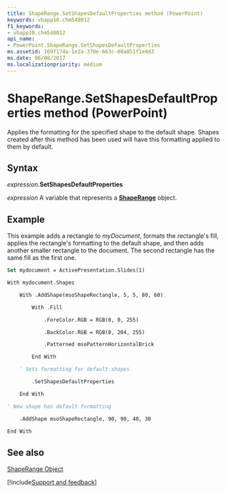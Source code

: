 ```yaml
---
title: ShapeRange.SetShapesDefaultProperties method (PowerPoint)
keywords: vbapp10.chm548012
f1_keywords:
- vbapp10.chm548012
api_name:
- PowerPoint.ShapeRange.SetShapesDefaultProperties
ms.assetid: 169f174a-1e2a-370e-663c-08a851f1e4d3
ms.date: 06/08/2017
ms.localizationpriority: medium
---
```



# ShapeRange.SetShapesDefaultProperties method (PowerPoint)

Applies the formatting for the specified shape to the default shape. Shapes created after this method has been used will have this formatting applied to them by default.


## Syntax

_expression_.**SetShapesDefaultProperties**

_expression_ A variable that represents a **[ShapeRange](PowerPoint.ShapeRange.md)** object.


## Example

This example adds a rectangle to _myDocument_, formats the rectangle's fill, applies the rectangle's formatting to the default shape, and then adds another smaller rectangle to the document. The second rectangle has the same fill as the first one.


```vb
Set mydocument = ActivePresentation.Slides(1)

With mydocument.Shapes

    With .AddShape(msoShapeRectangle, 5, 5, 80, 60)

        With .Fill

            .ForeColor.RGB = RGB(0, 0, 255)

            .BackColor.RGB = RGB(0, 204, 255)

            .Patterned msoPatternHorizontalBrick

        End With

    ' Sets formatting for default shapes

        .SetShapesDefaultProperties

    End With

' New shape has default formatting

    .AddShape msoShapeRectangle, 90, 90, 40, 30

End With
```


## See also


[ShapeRange Object](PowerPoint.ShapeRange.md)

[!include[Support and feedback](~/includes/feedback-boilerplate.md)]